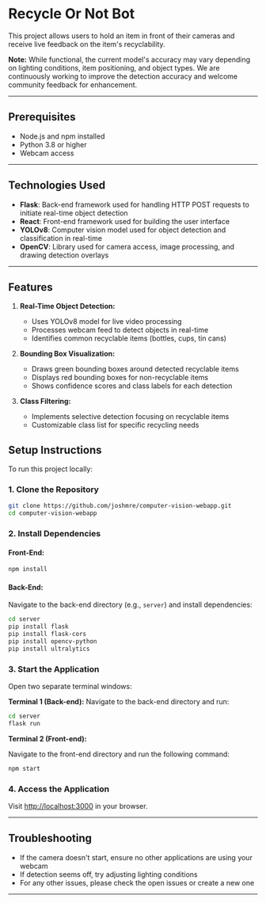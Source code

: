 # Recycle Or Not Bot

This project allows users to hold an item in front of their
cameras and receive live feedback on the item's recyclability.

 **Note:** While functional, the current model's accuracy may vary depending on lighting conditions, item positioning, and object types. We are continuously working to improve the detection accuracy and welcome community feedback for enhancement.
___

## Prerequisites
- Node.js and npm installed
- Python 3.8 or higher
- Webcam access

___


## Technologies Used

- **Flask**: Back-end framework used for handling HTTP POST requests to initiate real-time object detection
- **React**: Front-end framework used for building the user interface
- **YOLOv8**: Computer vision model used for object detection and classification in real-time
- **OpenCV**: Library used for camera access, image processing, and drawing detection overlays
___


## Features

1. **Real-Time Object Detection:**
   - Uses YOLOv8 model for live video processing
   - Processes webcam feed to detect objects in real-time
   - Identifies common recyclable items (bottles, cups, tin cans)

2. **Bounding Box Visualization:**
   - Draws green bounding boxes around detected recyclable items
   - Displays red bounding boxes for non-recyclable items
   - Shows confidence scores and class labels for each detection

3. **Class Filtering:**
   - Implements selective detection focusing on recyclable items
   - Customizable class list for specific recycling needs


## Setup Instructions

To run this project locally:

### 1. Clone the Repository

```bash
git clone https://github.com/joshmre/computer-vision-webapp.git
cd computer-vision-webapp
```

### 2. Install Dependencies

#### Front-End:
```bash
npm install
```

#### Back-End:
Navigate to the back-end directory (e.g., `server`) and install dependencies:
```bash
cd server
pip install flask
pip install flask-cors
pip install opencv-python
pip install ultralytics
```

### 3. Start the Application

Open two separate terminal windows:

**Terminal 1 (Back-end):**
Navigate to the back-end directory and run:
```bash
cd server
flask run

```
**Terminal 2 (Front-end):**

Navigate to the front-end directory and run the following command:
```bash
npm start
```

### 4. Access the Application

Visit [http://localhost:3000](http://localhost:3000) in your browser.

---

## Troubleshooting
- If the camera doesn't start, ensure no other applications are using your webcam
- If detection seems off, try adjusting lighting conditions
- For any other issues, please check the open issues or create a new one

---
